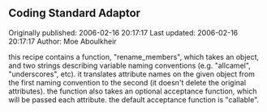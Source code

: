 ## Coding Standard Adaptor

Originally published: 2006-02-16 20:17:17
Last updated: 2006-02-16 20:17:17
Author: Moe Aboulkheir

this recipe contains a function, "rename_members", which takes an object, and two strings describing variable naming conventions (e.g. "allcamel", "underscores", etc).  it translates attribute names on the given object from the first naming convention to the second (it doesn't delete the original attributes).  the function also takes an optional acceptance function, which will be passed each attribute.  the default acceptance function is "callable".